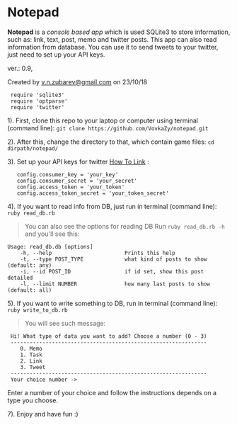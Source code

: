 # Notepad

__Notepad__ is a *console based app*  which is used SQLite3 to store information, such as: link, text, post, memo and 
twitter posts. This app can also read information from database. You can use it to send tweets to your twitter, just 
need to set up your API keys. 

ver.: 0.9, 

Created by v.n.zubarev@gmail.com on 23/10/18

```
 require 'sqlite3'
 require 'optparse'
 require 'twitter'
```

1). First, clone this repo to your laptop or computer using terminal (command line): `git clone https://github.com/VovkaZy/notepad.git`

2). After this, change the directory to that, which contain game files: `cd dirpath/notepad/`

3). Set up your API keys for twitter [How To Link](https://bit.ly/2K6tLOD) : 
  ```  
     config.consumer_key = 'your_key'
     config.consumer_secret = 'your_secret'
     config.access_token = 'your_token'
     config.access_token_secret = 'your_token_secret'
  ```  
     
4). If you want to read info from DB, just run in terminal (command line): `ruby read_db.rb`
> You can also see the options for reading DB
Run `ruby read_db.rb -h` and you'll see this:
```
Usage: read_db.db [options]
    -h, --help                       Prints this help
    -t, --type POST_TYPE             what kind of posts to show (default: any)
    -i, --id POST_ID                 if id set, show this post detailed
    -l, --limit NUMBER               how many last posts to show (default: all)
```


5). If you want to write something to DB, run in terminal (command line): `ruby write_to_db.rb`
> You will see such message:

```--------------------------------------------------------------
 Hi! What type of data you want to add? Choose a number (0 - 3)
 --------------------------------------------------------------
 	0. Memo
 	1. Task
 	2. Link
 	3. Tweet
 --------------------------------------------------------------
 Your choice number ->
 ```

Enter a number of your choice and follow the instructions depends on a type you choose.

7). Enjoy and have fun :)
